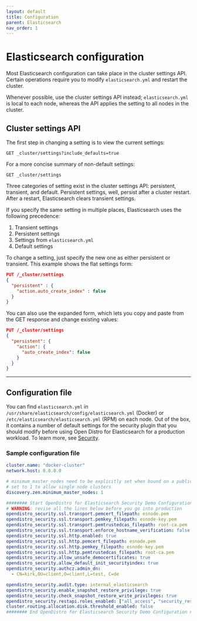 ```yaml
---
layout: default
title: Configuration
parent: Elasticsearch
nav_order: 1
---
```


# Elasticsearch configuration

Most Elasticsearch configuration can take place in the cluster settings API. Certain operations require you to modify `elasticsearch.yml` and restart the cluster.

Whenever possible, use the cluster settings API instead; `elasticsearch.yml` is local to each node, whereas the API applies the setting to all nodes in the cluster.


## Cluster settings API

The first step in changing a setting is to view the current settings:

```
GET _cluster/settings?include_defaults=true
```

For a more concise summary of non-default settings:

```
GET _cluster/settings
```

Three categories of setting exist in the cluster settings API: persistent, transient, and default. Persistent settings, well, persist after a cluster restart. After a restart, Elasticsearch clears transient settings.

If you specify the same setting in multiple places, Elasticsearch uses the following precedence:

1. Transient settings
2. Persistent settings
3. Settings from `elasticsearch.yml`
4. Default settings

To change a setting, just specify the new one as either persistent or transient. This example shows the flat settings form:

```json
PUT /_cluster/settings
{
  "persistent" : {
    "action.auto_create_index" : false
  }
}
```

You can also use the expanded form, which lets you copy and paste from the GET response and change existing values:

```json
PUT /_cluster/settings
{
  "persistent": {
    "action": {
      "auto_create_index": false
    }
  }
}
```


---

## Configuration file

You can find `elasticsearch.yml` in `/usr/share/elasticsearch/config/elasticsearch.yml` (Docker) or `/etc/elasticsearch/elasticsearch.yml` (RPM) on each node. Out of the box, it contains a number of default settings for the security plugin that you should modify before using Open Distro for Elasticsearch for a production workload. To learn more, see [Security](../../security-configuration/).


### Sample configuration file

```yml
cluster.name: "docker-cluster"
network.host: 0.0.0.0

# minimum_master_nodes need to be explicitly set when bound on a public IP
# set to 1 to allow single node clusters
discovery.zen.minimum_master_nodes: 1

######## Start OpenDistro for Elasticsearch Security Demo Configuration ########
# WARNING: revise all the lines below before you go into production
opendistro_security.ssl.transport.pemcert_filepath: esnode.pem
opendistro_security.ssl.transport.pemkey_filepath: esnode-key.pem
opendistro_security.ssl.transport.pemtrustedcas_filepath: root-ca.pem
opendistro_security.ssl.transport.enforce_hostname_verification: false
opendistro_security.ssl.http.enabled: true
opendistro_security.ssl.http.pemcert_filepath: esnode.pem
opendistro_security.ssl.http.pemkey_filepath: esnode-key.pem
opendistro_security.ssl.http.pemtrustedcas_filepath: root-ca.pem
opendistro_security.allow_unsafe_democertificates: true
opendistro_security.allow_default_init_securityindex: true
opendistro_security.authcz.admin_dn:
  - CN=kirk,OU=client,O=client,L=test, C=de

opendistro_security.audit.type: internal_elasticsearch
opendistro_security.enable_snapshot_restore_privilege: true
opendistro_security.check_snapshot_restore_write_privileges: true
opendistro_security.restapi.roles_enabled: ["all_access", "security_rest_api_access"]
cluster.routing.allocation.disk.threshold_enabled: false
######## End OpenDistro for Elasticsearch Security Demo Configuration ########
```
